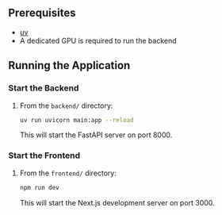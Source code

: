 ## Prerequisites

- [uv](https://github.com/astral-sh/uv)
- A dedicated GPU is required to run the backend

## Running the Application

### Start the Backend

1. From the `backend/` directory:
   ```bash
   uv run uvicorn main:app --reload
   ```
   This will start the FastAPI server on port 8000.

### Start the Frontend

1. From the `frontend/` directory:
   ```bash
   npm run dev
   ```
   This will start the Next.js development server on port 3000.

